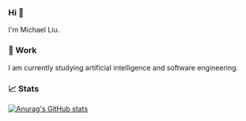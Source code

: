 ### Hi 👋
I'm Michael Liu.

### 🌱 Work
I am currently studying artificial intelligence and software engineering.

### 📈 Stats
[![Anurag's GitHub stats](https://github-readme-stats.vercel.app/api?username=BV003)](https://github.com/anuraghazra/github-readme-stats)



<!--👯 I’m looking to collaborate on ...-->



<!--💬 Ask me about ...-->

<!--📫 How to reach me: ...-->

<!--😄 Pronouns: ...-->

 <!--Fun fact: ...-->

<!---
BV003/BV003 is a ✨ special ✨ repository because its `README.md` (this file) appears on your GitHub profile.
You can click the Preview link to take a look at your changes.
--->
